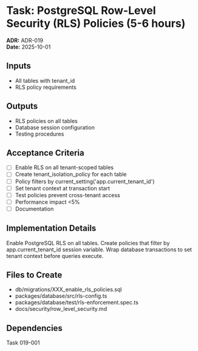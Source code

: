 # Task: PostgreSQL Row-Level Security (RLS) Policies (5-6 hours)
**ADR:** ADR-019  
**Date:** 2025-10-01

## Inputs
- All tables with tenant_id
- RLS policy requirements

## Outputs
- RLS policies on all tables
- Database session configuration
- Testing procedures

## Acceptance Criteria
- [ ] Enable RLS on all tenant-scoped tables
- [ ] Create tenant_isolation_policy for each table
- [ ] Policy filters by current_setting('app.current_tenant_id')
- [ ] Set tenant context at transaction start
- [ ] Test policies prevent cross-tenant access
- [ ] Performance impact <5%
- [ ] Documentation

## Implementation Details
Enable PostgreSQL RLS on all tables. Create policies that filter by app.current_tenant_id session variable. Wrap database transactions to set tenant context before queries execute.

## Files to Create
- db/migrations/XXX_enable_rls_policies.sql
- packages/database/src/rls-config.ts
- packages/database/test/rls-enforcement.spec.ts
- docs/security/row_level_security.md

## Dependencies
Task 019-001